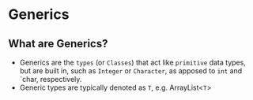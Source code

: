 # Generics

## What are Generics?

* Generics are the `types` (or `Classes`) that act like `primitive` data types, but are built in, such as `Integer` or `Character`, as apposed to `int` and `char, respectively.
* Generic types are typically denoted as `T`, e.g. ArrayList<`T`>
